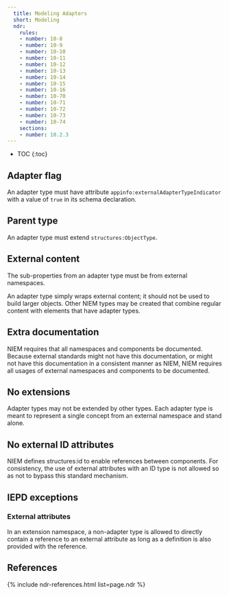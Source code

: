 ```yaml
---
  title: Modeling Adapters
  short: Modeling
  ndr:
    rules:
    - number: 10-8
    - number: 10-9
    - number: 10-10
    - number: 10-11
    - number: 10-12
    - number: 10-13
    - number: 10-14
    - number: 10-15
    - number: 10-16
    - number: 10-70
    - number: 10-71
    - number: 10-72
    - number: 10-73
    - number: 10-74
    sections:
    - number: 10.2.3
---
```


- TOC
{:toc}

## Adapter flag

An adapter type must have attribute `appinfo:externalAdapterTypeIndicator` with a value of `true` in its schema declaration.

## Parent type

An adapter type must extend `structures:ObjectType`.

## External content

The sub-properties from an adapter type must be from external namespaces.

An adapter type simply wraps external content; it should not be used to build larger objects.  Other NIEM types may be created that combine regular content with elements that have adapter types.

## Extra documentation

NIEM requires that all namespaces and components be documented.  Because external standards might not have this documentation, or might not have this documentation in a consistent manner as NIEM, NIEM requires all usages of external namespaces and components to be documented.

## No extensions

Adapter types may not be extended by other types.  Each adapter type is meant to represent a single concept from an external namespace and stand alone.

## No external ID attributes

NIEM defines structures:id to enable references between components.  For consistency, the use of external attributes with an ID type is not allowed so as not to bypass this standard mechanism.

## IEPD exceptions

### External attributes

In an extension namespace, a non-adapter type is allowed to directly contain a reference to an external attribute as long as a definition is also provided with the reference.

## References

{% include ndr-references.html list=page.ndr %}
